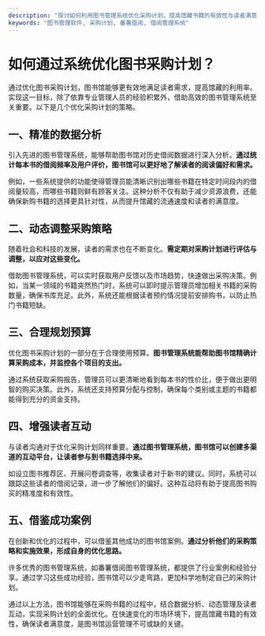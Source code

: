 ```yaml
---
description: "探讨如何利用图书管理系统优化采购计划，提高馆藏书籍的有效性与读者满意度。"
keywords: "图书管理软件, 采购计划, 番薯借阅, 借阅管理系统"
---
```

# 如何通过系统优化图书采购计划？

通过优化图书采购计划，图书馆能够更有效地满足读者需求，提高馆藏的利用率。实现这一目标，除了依靠专业管理人员的经验积累外，借助高效的图书管理系统至关重要。以下是几个优化采购计划的策略。

## 一、精准的数据分析

引入先进的图书管理系统，能够帮助图书馆对历史借阅数据进行深入分析。**通过统计每本书的借阅频率及用户评价，图书馆可以更好地了解读者的阅读偏好和需求。**

例如，一些系统提供的功能使得管理员能清晰识别出哪些书籍在特定时间段内的借阅量较高，而哪些书籍则鲜有顾客关注。这种分析不仅有助于减少资源浪费，还能确保新购书籍的选择更具针对性，从而提升馆藏的流通速度和读者的满意度。

## 二、动态调整采购策略

随着社会和科技的发展，读者的需求也在不断变化。**需定期对采购计划进行评估与调整，以应对这些变化。**

借助图书管理系统，可以实时获取用户反馈以及市场趋势，快速做出采购决策。例如，当某一领域的书籍突然热门时，系统可以即时提示管理员增加相关书籍的采购数量，确保书库充足。此外，系统还能根据读者预约情况提前安排购书，以防止热门书籍短缺。

## 三、合理规划预算

优化图书采购计划的一部分在于合理使用预算。**图书管理系统能帮助图书馆精确计算采购成本，并监控各个项目的支出。**

通过系统获取采购报告，管理员可以更清晰地看到每本书的性价比，便于做出更明智的购买决策。此外，系统还支持预算分配与控制，确保每个类别或主题的书籍都能得到充分的资金支持。

## 四、增强读者互动

与读者沟通对于优化采购计划同样重要。**通过图书管理系统，图书馆可以创建多渠道的互动平台，让读者参与到书籍选择中来。**

如设立图书推荐区、开展问卷调查等，收集读者对于新书的建议。同时，系统可以跟踪这些读者的借阅记录，进一步了解他们的偏好。这种互动将有助于提高图书购买的精准度和有效性。

## 五、借鉴成功案例

在创新和优化的过程中，可以借鉴其他成功的图书馆案例。**通过分析他们的采购策略和实施效果，形成自身的优化思路。**

许多优秀的图书管理系统，如番薯借阅图书管理系统，都提供了行业案例和经验分享。通过学习这些成功经验，图书馆可以少走弯路，更加科学地制定自己的采购计划。

通过以上方法，图书馆能够在采购书籍的过程中，结合数据分析、动态管理及读者互动，实现采购计划的全面优化。在快速变化的市场环境下，提高馆藏书籍的有效性，确保读者满意度，是图书馆运营管理不可或缺的关键。

